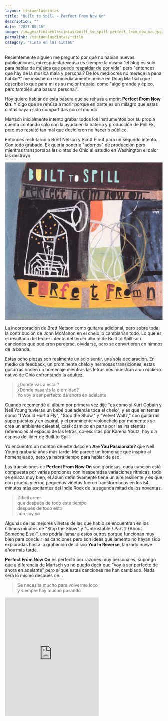 ```yaml
---
layout: tintaenlascintas
title: "Built to Spill - Perfect From Now On"
description: ""
date: "2021-05-16"
image: /images/tintaenlascintas/built_to_spill-perfect_from_now_on.jpg
permalink: /tintaenlascintas/:title
category: "Tinta en las Cintas"
---
```

Recientemente alguien me preguntó por qué no habían nuevas publicaciones, mi respuesta/excusa es siempre la misma "el blog es solo para hablar de [música que puedo respaldar de por vida](https://kandr3s.co/tintaenlascintas/the-fall-perverted-by-language)" pero "entonces que hay de la música mala y personal? De los mediocres no merece la pena hablar?" me insistieron e inmediatamente pensé en Doug Martsch que describe lo que para mi es su mejor trabajo, como "algo grande y épico, pero también una basura personal". 

Hoy quiero hablar de esta basura que se rehúsa a morir: **Perfect From Now On**. Y digo que se rehúsa a morir porque en parte es un milagro que estas cintas hayan sido compartidas con el mundo.

Martsch inicialmente intentó grabar todos los instrumentos por su propia cuenta contando solo con la ayuda en la batería y producción de Phil Ek, pero eso resultó tan mal que decidieron no hacerlo público. 

Entonces reclutaron a Brett Nelson y Scott Plouf para un segundo intento. Con todo grabado, Ek quería ponerle "adornos" de producción pero mientras transportaba las cintas de Ohio al estudio en Washington el calor las destruyó. 

<div class="album-art-frame">
    <img class="album-art" src="/images/tintaenlascintas/built_to_spill-perfect_from_now_on.jpg" />
</div>

La incorporación de Brett Netson como guitarra adicional, pero sobre toda la contribución de John McMahon en el chelo lo cambiarían todo. Lo que es el resultado del tercer intento del tercer álbum de Built to Spill son canciones que pudieron perderse, olvidarse, pero se convirtieron en himnos de la banda. 

Estas ocho piezas son realmente un solo sentir, una sola declaración. En medio de feedback, un prominente chelo y hermosas transiciones, estas guitarras rinden un homenaje mientras las letras nos muestran a un rockero nativo de Ohio enfrentando la adultez.

> ¿Donde vas a estar?  
> ¿Donde pasarás la eternidad?  
> Yo voy a ser perfecto de ahora en adelante

Cuando recomendé al álbum por primera vez dije "es como si Kurt Cobain y Neil Young tuvieran un bebé que además toca el chelo", y es que en temas como "I Would Hurt a Fly", "Stop the Show," y "Velvet Waltz," con guitarras superpuestas y en espiral, y el prominente violonchelo por momentos se crea un ambiente celestial, casi cósmico en parte por las insistentes referencias al espacio de las letras, co-escritas por Karena Youtz, hoy día esposa del líder de Built to Spill.

Yo encuentro un montón de este disco en **Are You Passionate?** que Neil Young grabaría años más tarde. Me parece un homenaje que inspiró al homenajeado, pero ya habrá tiempo para hablar de eso.

Las transiciones de **Perfect From Now On** son gloriosas, cada canción está compuesta por varias porciones con inesperadas variaciones rítmicas, todo se enlaza muy bien, el ábum definitivamente tiene un aire resiliente y es que con prueba y error, pequeñas viñetas fueron transformadas en los 54 minutos más excitantes del Indie Rock de la segunda mitad de los noventas.

> Difícil creer  
> que después de todo este tiempo  
> después de todo esto  
> aún soy yo

Algunas de las mejores viñetas de las que hablo se encuentran en los últimos minutos de "Stop the Show" y "Untrustable / Part 2 (About Someone Else)", uno podría llamar a estos outros porque funcionan muy bien para concluir las canciones pero son ideas que lamento no hayan sido exploradas hasta la grabación del disco **You In Reverse**, lanzado nueve años más tarde.

**Perfect From Now On** es perfecto por razones muy personales, supongo que a diferencia de Martsch yo no puedo decir que "voy a ser perfecto de ahora en adelante" pero sí que estas canciones me han cambiado. Nada será lo mismo después de... 

> Se necesita mucho para volverme loco  
> y siempre hay mucho pasando

<iframe src="https://open.spotify.com/embed/album/6DlZzUnITGI5cWGTjIWSBm" width="300" height="380" frameborder="0" allowtransparency="true" allow="encrypted-media"></iframe>